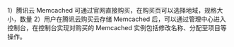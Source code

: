 1）腾讯云 Memcached 可通过官网直接购买，在购买页可以选择地域，规格大小，数量
2）用户在腾讯云购买云存储 Memcached 后，可以通过管理中心进入控制台，在控制台实现对购买的 Memcached 实例包括修改名称、分配至项目等操作。

